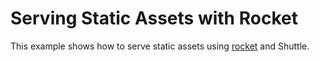 # Serving Static Assets with Rocket

This example shows how to serve static assets using [rocket](https://github.com/rwf2/rocket) and Shuttle.
